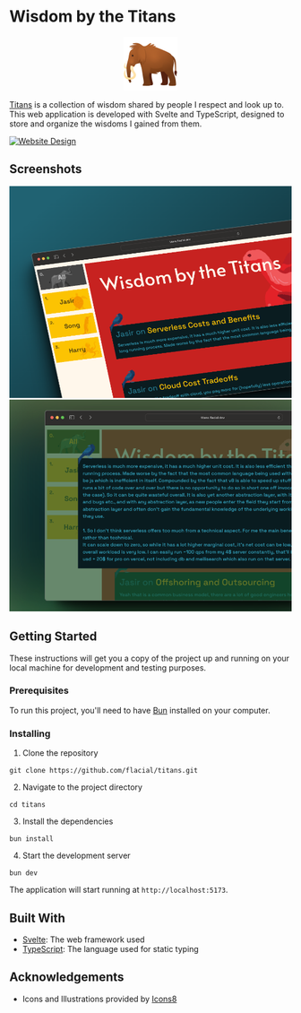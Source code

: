 # Wisdom by the Titans

<p align="center">
  <img src="https://github.com/flacial/titans/blob/main/public/favicon.png" alt="Logo">
</p>

[Titans](https://titans.flacial.dev/) is a collection of wisdom shared by people I respect and look up to. This web application is developed with Svelte and TypeScript, designed to store and organize the wisdoms I gained from them.

[![Website Design](https://img.shields.io/badge/Design-Lunacy%20App-blue)](https://lun-eu.icons8.com/d/YX97yJ2KB0Gq3cpVAQZZRQ?page=Yn97yJ2KB0Gq3cpVAQZZRQ&vp=-146,-591,5447,3141)

## Screenshots

<img src="https://github.com/flacial/titans/blob/main/public/mockup-1.png" alt="Home screen"/>
<img src="https://github.com/flacial/titans/blob/main/public/mockup-2.png" alt="Wisdom card screen"/>

## Getting Started

These instructions will get you a copy of the project up and running on your local machine for development and testing purposes.

### Prerequisites

To run this project, you'll need to have [Bun](https://bun.sh/) installed on your computer.

### Installing

1. Clone the repository

```
git clone https://github.com/flacial/titans.git
```

2. Navigate to the project directory

```
cd titans
```

3. Install the dependencies

```
bun install
```

4. Start the development server

```
bun dev
```

The application will start running at `http://localhost:5173`.

## Built With

- [Svelte](https://svelte.dev/): The web framework used
- [TypeScript](https://www.typescriptlang.org/): The language used for static typing

## Acknowledgements

- Icons and Illustrations provided by [Icons8](https://icons8.com)
